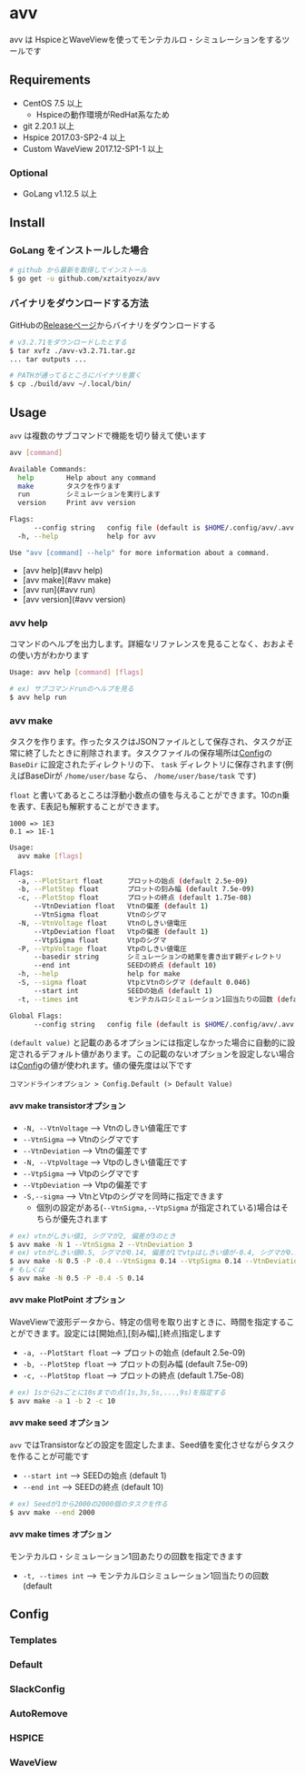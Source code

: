 # avv
avv は HspiceとWaveViewを使ってモンテカルロ・シミュレーションをするツールです

## Requirements
- CentOS 7.5 以上
  - Hspiceの動作環境がRedHat系なため
- git 2.20.1 以上
- Hspice 2017.03-SP2-4 以上
- Custom WaveView 2017.12-SP1-1 以上

### Optional
- GoLang v1.12.5 以上

## Install
### GoLang をインストールした場合
```sh
# github から最新を取得してインストール
$ go get -u github.com/xztaityozx/avv
```

### バイナリをダウンロードする方法
GitHubの[Releaseページ](https://github.com/xztaityozx/avv/releases)からバイナリをダウンロードする

```sh
# v3.2.71をダウンロードしたとする
$ tar xvfz ./avv-v3.2.71.tar.gz
... tar outputs ...

# PATHが通ってるところにバイナリを置く
$ cp ./build/avv ~/.local/bin/
```

## Usage
`avv` は複数のサブコマンドで機能を切り替えて使います

```sh
avv [command]

Available Commands:
  help        Help about any command
  make        タスクを作ります
  run         シミュレーションを実行します
  version     Print avv version

Flags:
      --config string   config file (default is $HOME/.config/avv/.avv.json)
  -h, --help            help for avv

Use "avv [command] --help" for more information about a command.
```

- [avv help](#avv help)
- [avv make](#avv make)
- [avv run](#avv run)
- [avv version](#avv version)

### avv help
コマンドのヘルプを出力します。詳細なリファレンスを見ることなく、おおよその使い方がわかります

```sh
Usage: avv help [command] [flags]

# ex) サブコマンドrunのヘルプを見る
$ avv help run
```

### avv make
タスクを作ります。作ったタスクはJSONファイルとして保存され、タスクが正常に終了したときに削除されます。タスクファイルの保存場所は[Config](#Default)の `BaseDir` に設定されたディレクトリの下、 `task` ディレクトリに保存されます(例えばBaseDirが `/home/user/base` なら、 `/home/user/base/task` です)

`float` と書いてあるところは浮動小数点の値を与えることができます。10のn乗を表す、E表記も解釈することができます。

```
1000 => 1E3
0.1 => 1E-1
```

```sh
Usage:
  avv make [flags]

Flags:
  -a, --PlotStart float      プロットの始点 (default 2.5e-09)
  -b, --PlotStep float       プロットの刻み幅 (default 7.5e-09)
  -c, --PlotStop float       プロットの終点 (default 1.75e-08)
      --VtnDeviation float   Vtnの偏差 (default 1)
      --VtnSigma float       Vtnのシグマ
  -N, --VtnVoltage float     Vtnのしきい値電圧
      --VtpDeviation float   Vtpの偏差 (default 1)
      --VtpSigma float       Vtpのシグマ
  -P, --VtpVoltage float     Vtpのしきい値電圧
      --basedir string       シミュレーションの結果を書き出す親ディレクトリ
      --end int              SEEDの終点 (default 10)
  -h, --help                 help for make
  -S, --sigma float          VtpとVtnのシグマ (default 0.046)
      --start int            SEEDの始点 (default 1)
  -t, --times int            モンテカルロシミュレーション1回当たりの回数 (default 100)

Global Flags:
      --config string   config file (default is $HOME/.config/avv/.avv.json)
```

`(default value)` と記載のあるオプションには指定しなかった場合に自動的に設定されるデフォルト値があります。この記載のないオプションを設定しない場合は[Config](#Default)の値が使われます。値の優先度は以下です

```
コマンドラインオプション > Config.Default (> Default Value)
```

#### avv make transistorオプション
- `-N, --VtnVoltage` --> Vtnのしきい値電圧です
- `--VtnSigma` --> Vtnのシグマです
- `--VtnDeviation` --> Vtnの偏差です
- `-N, --VtpVoltage` --> Vtpのしきい値電圧です
- `--VtpSigma` --> Vtpのシグマです
- `--VtpDeviation` --> Vtpの偏差です
- `-S,--sigma` --> VtnとVtpのシグマを同時に指定できます
  - 個別の設定がある(`--VtnSigma,--VtpSigma` が指定されている)場合はそちらが優先されます

```sh
# ex) vtnがしきい値1, シグマが2, 偏差が3のとき
$ avv make -N 1 --VtnSigma 2 --VtnDeviation 3
# ex) vtnがしきい値0.5, シグマが0.14, 偏差が1でvtpはしきい値が-0.4, シグマが0.14 偏差が1のとき
$ avv make -N 0.5 -P -0.4 --VtnSigma 0.14 --VtpSigma 0.14 --VtnDeviation 1 --VtpDeviation 1
# もしくは
$ avv make -N 0.5 -P -0.4 -S 0.14
```

#### avv make PlotPoint オプション
WaveViewで波形データから、特定の信号を取り出すときに、時間を指定することができます。設定には[開始点],[刻み幅],[終点]指定します

- `-a, --PlotStart float` -->  プロットの始点 (default 2.5e-09)
- `-b, --PlotStep float`  -->  プロットの刻み幅 (default 7.5e-09)
- `-c, --PlotStop float`  -->  プロットの終点 (default 1.75e-08)

```sh
# ex) 1sから2sごとに10sまでの点(1s,3s,5s,...,9s)を指定する
$ avv make -a 1 -b 2 -c 10
```

#### avv make seed オプション
`avv` ではTransistorなどの設定を固定したまま、Seed値を変化させながらタスクを作ることが可能です

- `--start int`   -->     SEEDの始点 (default 1)
- `--end int`     -->     SEEDの終点 (default 10)

```sh
# ex) Seedが1から2000の2000個のタスクを作る
$ avv make --end 2000
```

#### avv make times オプション
モンテカルロ・シミュレーション1回あたりの回数を指定できます

- `-t, --times int` -->  モンテカルロシミュレーション1回当たりの回数 (default

## Config

### Templates
### Default
### SlackConfig
### AutoRemove
### HSPICE
### WaveView
